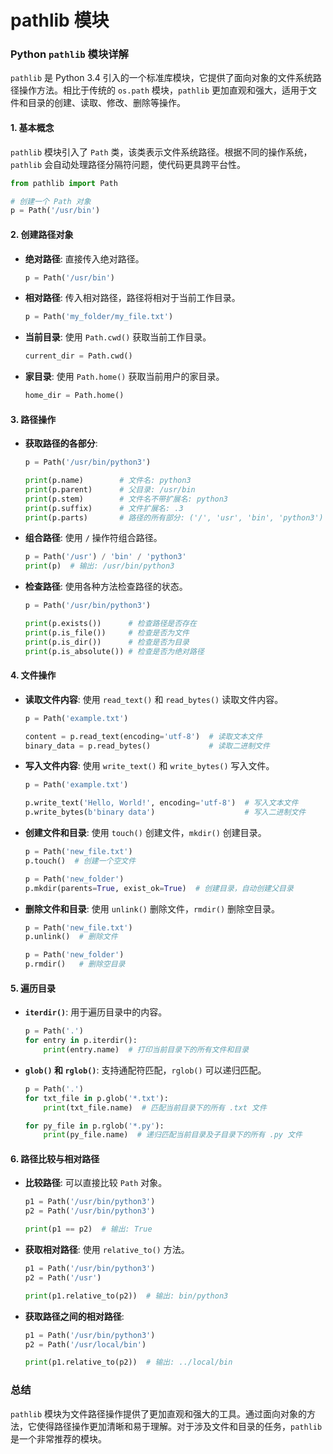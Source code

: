 # pathlib 模块

### Python `pathlib` 模块详解

`pathlib` 是 Python 3.4 引入的一个标准库模块，它提供了面向对象的文件系统路径操作方法。相比于传统的 `os.path` 模块，`pathlib` 更加直观和强大，适用于文件和目录的创建、读取、修改、删除等操作。

#### 1. 基本概念

`pathlib` 模块引入了 `Path` 类，该类表示文件系统路径。根据不同的操作系统，`pathlib` 会自动处理路径分隔符问题，使代码更具跨平台性。

```python
from pathlib import Path

# 创建一个 Path 对象
p = Path('/usr/bin')
```

#### 2. 创建路径对象

- **绝对路径**: 直接传入绝对路径。

  ```python
  p = Path('/usr/bin')
  ```

- **相对路径**: 传入相对路径，路径将相对于当前工作目录。

  ```python
  p = Path('my_folder/my_file.txt')
  ```

- **当前目录**: 使用 `Path.cwd()` 获取当前工作目录。

  ```python
  current_dir = Path.cwd()
  ```

- **家目录**: 使用 `Path.home()` 获取当前用户的家目录。

  ```python
  home_dir = Path.home()
  ```

#### 3. 路径操作

- **获取路径的各部分**:

  ```python
  p = Path('/usr/bin/python3')

  print(p.name)        # 文件名: python3
  print(p.parent)      # 父目录: /usr/bin
  print(p.stem)        # 文件名不带扩展名: python3
  print(p.suffix)      # 文件扩展名: .3
  print(p.parts)       # 路径的所有部分: ('/', 'usr', 'bin', 'python3')
  ```

- **组合路径**: 使用 `/` 操作符组合路径。

  ```python
  p = Path('/usr') / 'bin' / 'python3'
  print(p)  # 输出: /usr/bin/python3
  ```

- **检查路径**: 使用各种方法检查路径的状态。

  ```python
  p = Path('/usr/bin/python3')

  print(p.exists())      # 检查路径是否存在
  print(p.is_file())     # 检查是否为文件
  print(p.is_dir())      # 检查是否为目录
  print(p.is_absolute()) # 检查是否为绝对路径
  ```

#### 4. 文件操作

- **读取文件内容**: 使用 `read_text()` 和 `read_bytes()` 读取文件内容。

  ```python
  p = Path('example.txt')

  content = p.read_text(encoding='utf-8')  # 读取文本文件
  binary_data = p.read_bytes()             # 读取二进制文件
  ```

- **写入文件内容**: 使用 `write_text()` 和 `write_bytes()` 写入文件。

  ```python
  p = Path('example.txt')

  p.write_text('Hello, World!', encoding='utf-8')  # 写入文本文件
  p.write_bytes(b'binary data')                    # 写入二进制文件
  ```

- **创建文件和目录**: 使用 `touch()` 创建文件，`mkdir()` 创建目录。

  ```python
  p = Path('new_file.txt')
  p.touch()  # 创建一个空文件

  p = Path('new_folder')
  p.mkdir(parents=True, exist_ok=True)  # 创建目录，自动创建父目录
  ```

- **删除文件和目录**: 使用 `unlink()` 删除文件，`rmdir()` 删除空目录。

  ```python
  p = Path('new_file.txt')
  p.unlink()  # 删除文件

  p = Path('new_folder')
  p.rmdir()   # 删除空目录
  ```

#### 5. 遍历目录

- **`iterdir()`**: 用于遍历目录中的内容。

  ```python
  p = Path('.')
  for entry in p.iterdir():
      print(entry.name)  # 打印当前目录下的所有文件和目录
  ```

- **`glob()` 和 `rglob()`**: 支持通配符匹配，`rglob()` 可以递归匹配。

  ```python
  p = Path('.')
  for txt_file in p.glob('*.txt'):
      print(txt_file.name)  # 匹配当前目录下的所有 .txt 文件

  for py_file in p.rglob('*.py'):
      print(py_file.name)  # 递归匹配当前目录及子目录下的所有 .py 文件
  ```

#### 6. 路径比较与相对路径

- **比较路径**: 可以直接比较 `Path` 对象。

  ```python
  p1 = Path('/usr/bin/python3')
  p2 = Path('/usr/bin/python3')

  print(p1 == p2)  # 输出: True
  ```

- **获取相对路径**: 使用 `relative_to()` 方法。

  ```python
  p1 = Path('/usr/bin/python3')
  p2 = Path('/usr')

  print(p1.relative_to(p2))  # 输出: bin/python3
  ```

- **获取路径之间的相对路径**:

  ```python
  p1 = Path('/usr/bin/python3')
  p2 = Path('/usr/local/bin')

  print(p1.relative_to(p2))  # 输出: ../local/bin
  ```

### 总结

`pathlib` 模块为文件路径操作提供了更加直观和强大的工具。通过面向对象的方法，它使得路径操作更加清晰和易于理解。对于涉及文件和目录的任务，`pathlib` 是一个非常推荐的模块。